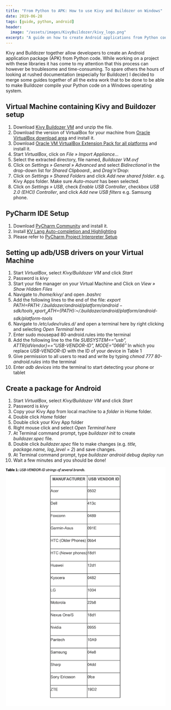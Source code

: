 ```yaml
---
title: "From Python to APK: How to use Kivy and Buildozer on Windows"
date: 2019-06-28
tags: [guide, python, android]
header:
  image: "/assets/images/KivyBuildozer/kivy_logo.png"
excerpt: "A guide on how to create Android applications from Python code"
---
```

Kivy and Buildozer together allow developers to create an Android application package (APK) from Python code. While working on a project with these libraries it has come to my attention that this process can however be troublesome and time-consuming. To spare others the hours of looking at rushed documentation (especially for Buildozer) I decided to merge some guides together of all the extra work that to be done to be able to make Buildozer compile your Python code on a Windows operating system.

## Virtual Machine containing Kivy and Buildozer setup
1.	Download [Kivy Buildozer VM](https://txzone.net/files/torrents/kivy-buildozer-vm-2.0.zip) and unzip the file.
2.	Download the version of VirtualBox for your machine from [Oracle VirtualBox download area](https://www.virtualbox.org/wiki/Downloads) and install it.
3.	Download [Oracle VM VirtualBox Extension Pack for all platforms](https://download.virtualbox.org/virtualbox/5.2.10/Oracle_VM_VirtualBox_Extension_Pack-5.2.10.vbox-extpack) and install it.
4.	Start _VirtualBox_, click on _File_ _»_ _Import_ _Appliance..._
5.	Select the extracted directory, file named, _Buildozer_ _VM.ovf_
6.	Click on _Settings_ _»_ _General_ _»_ _Advanced_ and select _Bidirectional_ in the drop-down list for _Shared_ _Clipboard_:, and _Drag'n'Drop_:
7.	Click on _Settings_ _»_ _Shared_ _Folders_ and click _Add_ _new_ _shared_ _folder_. e.g. Kivy Apps folder. Make sure _Auto-mount_ has been selected.
8.	Click on _Settings_ _»_ _USB_, check _Enable_ _USB_ _Controller_, checkbox _USB_ _2.0_ _(EHCI)_ _Controller_, and click _Add_ _new_ _USB_ _filters_ e.g. Samsung phone.

## PyCharm IDE Setup
1.	Download [PyCharm Community](https://www.jetbrains.com/pycharm/download/#section=windows) and install it.
2.	Install [KV Lang Auto-completion and Highlighting](https://github.com/kivy/kivy/wiki/Setting-Up-Kivy-with-various-popular-IDE's)
3.	Please refer to [PyCharm Project Interpreter Setup](https://stackoverflow.com/questions/49466785/kivy-error-python-2-7-sdl2-import-error/49477111#49477111)

## Setting up adb/USB drivers on your Virtual Machine
1.	Start _VirtualBox_, select _Kivy/Buildozer_ _VM_ and click _Start_
2.	Password is _kivy_
3.	Start your file manager on your Virtual Machine and Click on _View_ _»_ _Show_ _Hidden_ _Files_
4.	Navigate to _/home/kivy/_ and open _.bashrc_
5.	Add the following lines to the end of the file:
	_export_ _PATH=${PATH}:~/.buildozer/android/platform/android-sdk/tools_
	_export_ _PATH=${PATH}:~/.buildozer/android/platform/android-sdk/platform-tools_
6.	Navigate to _/etc/udev/rules.d/_ and open a terminal here by right clicking and selecting _Open_ _Terminal_ _here_
7.	Enter sudo mousepad 80-android.rules into the terminal
8.	Add the following line to the file
	_SUBSYSTEM==”usb”,_ _ATTR{idVendor}==”USB-VENDOR-ID”,_ _MODE=”0666″_
	In which you replace _USB-VENDOR-ID_ with the ID of your device in Table 1
9.	Give permission to all users to read and write by typing _chmod_ _777_ _80-android.rules_ into the terminal
10.	Enter _adb_ _devices_ into the terminal to start detecting your phone or tablet

## Create a package for Android
1.	Start _VirtualBox_, select _Kivy/Buildozer_ _VM_ and click _Start_
2.	Password is _kivy_
3.	Copy your Kivy App from local machine to a _folder_ in Home folder.
4.	Double click _Home_ folder
5.	Double click your Kivy App folder
6.	Right mouse click and select _Open_ _Terminal_ _here_
7.	At Terminal command prompt, type _buildozer_ _init_ to create _buildozer.spec_ file.
8.	Double click _buildozer.spec_ file to make changes (e.g. _title,_ _package.name,_ _log_level_ _=_ _2_) and save changes.
9.	At Terminal command prompt, type _buildozer_ _android_ _debug_ _deploy_ _run_
10.	Wait a few minutes and you should be done!

<a href="/assets/images/KivyBuildozer/table_1.png"><img src="/assets/images/KivyBuildozer/table_1.png"></a>